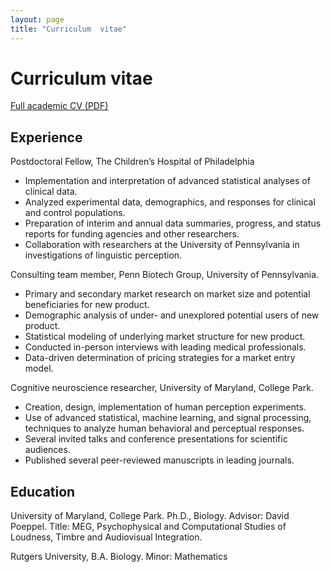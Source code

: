 ```yaml
---
layout: page
title: "Curriculum  vitae"
---
```


# Curriculum vitae
[Full academic CV (PDF)](/cv/Jenkins-CV-2015.pdf)

## Experience
Postdoctoral Fellow, The Children’s Hospital of Philadelphia  
- Implementation and interpretation of advanced statistical analyses of clinical data.  
- Analyzed experimental data, demographics, and responses for clinical and control populations.  
- Preparation of interim and annual data summaries, progress, and status reports for funding agencies and other researchers.  
- Collaboration with researchers at the University of Pennsylvania in investigations of linguistic perception.  

Consulting team member, Penn Biotech Group, University of Pennsylvania.
- Primary and secondary market research on market size and potential beneficiaries for new product.  
- Demographic analysis of under- and unexplored potential users of new product.  
- Statistical modeling of underlying market structure for new product.  
- Conducted in-person interviews with leading medical professionals.  
- Data-driven determination of pricing strategies for a market entry model.  

Cognitive neuroscience researcher, University of Maryland, College Park.
- Creation, design, implementation of human perception experiments.  
- Use of advanced statistical, machine learning, and signal processing, techniques to analyze human behavioral and perceptual responses.  
- Several invited talks and conference presentations for scientific audiences.  
- Published several peer-reviewed manuscripts in leading journals.  

## Education

University of Maryland, College Park.  Ph.D., Biology.  Advisor: David Poeppel.  Title: MEG, Psychophysical and Computational Studies of Loudness, Timbre and Audiovisual Integration.  

Rutgers University, B.A.  Biology.  Minor: Mathematics  